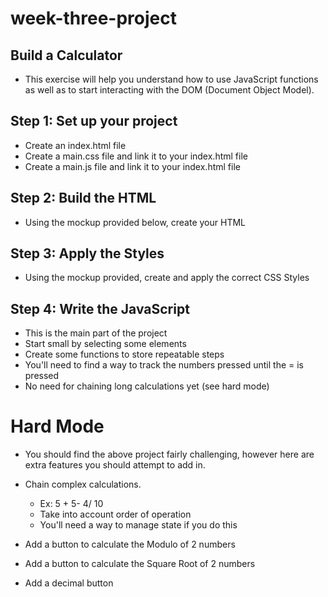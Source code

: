 # week-three-project

## Build a Calculator
* This exercise will help you understand how to use JavaScript functions as well as to start interacting with the DOM (Document Object Model).
## Step 1: Set up your project
* Create an index.html file
* Create a main.css file and link it to your index.html file
* Create a main.js file and link it to your index.html file
## Step 2: Build the HTML
* Using the mockup provided below, create your HTML
## Step 3: Apply the Styles
* Using the mockup provided, create and apply the correct CSS Styles
## Step 4: Write the JavaScript
* This is the main part of the project
* Start small by selecting some elements
* Create some functions to store repeatable steps
* You'll need to find a way to track the numbers pressed until the = is pressed
* No need for chaining long calculations yet (see hard mode)

# Hard Mode
* You should find the above project fairly challenging, however here are extra features you should attempt to add in.

* Chain complex calculations.
  * Ex\: 5 + 5\- 4\/ 10
  * Take into account order of operation
  * You'll need a way to manage state if you do this
* Add a button to calculate the Modulo of 2 numbers
* Add a button to calculate the Square Root of 2 numbers
* Add a decimal button

